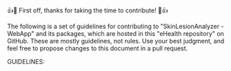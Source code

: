 👍🎉 First off, thanks for taking the time to contribute! 🎉👍

The following is a set of guidelines for contributing to "SkinLesionAnalyzer - WebApp" and its packages, which are hosted in this "eHealth repository" on GitHub. These are mostly guidelines, not rules. Use your best judgment, and feel free to propose changes to this document in a pull request.

GUIDELINES:
